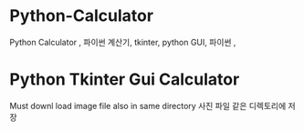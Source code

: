 # Python-Calculator
Python Calculator , 파이썬 계산기,  tkinter, python GUI, 파이썬 ,

<h1>Python Tkinter Gui Calculator</h1>
Must downl load image file also in same directory
사진 파일 같은 디렉토리에 저장 

